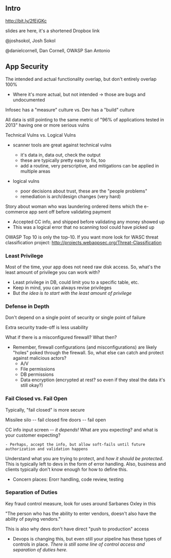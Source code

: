 ## Intro

http://bit.ly/2fEjGKc

slides are here, it's a shortened Dropbox link

@joshsokol, Josh Sokol

@danielcornell, Dan Cornell, OWASP San Antonio

## App Security

The intended and actual functionality overlap, but don't entirely overlap 100%

- Where it's more actual, but not intended -> those are bugs and undocumented

Infosec has a "measure" culture vs. Dev has a "build" culture

All data is still pointing to the same metric of "96% of applications tested in 2013" having one or more serious vulns

Technical Vulns vs. Logical Vulns

- scanner tools are great against technical vulns
	- it's data in, data out, check the output
	- these are typically pretty easy to fix, too
	- add a routine, very perscriptive, and mitigations can be applied in multiple areas

- logical vulns
	- poor decisions about trust, these are the "people problems"
	- remediation is arch/design changes (very hard)

Story about woman who was laundering ordered items which the e-commerce app sent off before validating payment

- Accepted CC info, and shipped before validating any money showed up
- This was a logical error that no scanning tool could have picked up

OWASP Top 10 is only the top-10. If you want more look for WASC threat classification project: http://projects.webappsec.org/Threat-Classification


### Least Privilege

Most of the time, your app does not need raw disk access. So, what's the least amount of privilege you can work with?

- Least privilege in DB, could limit you to a specific table, etc.
- Keep in mind, you can always revise privileges
- But *the idea is to start with the least amount of privilege*


### Defense in Depth

Don't depend on a single point of security or single point of failure

Extra security trade-off is less usability

What if there is a misconfigured firewall? What then?

- Remember, firewall configurations (and misconfigurations) are likely "holes" poked through the firewall. So, what else can catch and protect against malicious actors?
	- A/V
	- File permissions
	- DB permissions
	- Data encryption (encrypted at rest? so even if they steal the data it's still okay?)

### Fail Closed vs. Fail Open

Typically, "fail closed" is more secure

Missilee silo -- fail closed
fire doors -- fail open

CC info input screen -- *it depends!* What are you expecting? and what is your customer expecting?

	- Perhaps, accept the info, but allow soft-fails until future authorization and validation happens

Understand what you are trying to protect, and *how it should be protected*. This is typically left to devs in the form of error handling. Also, business and clients typically don't know enough for how to define this.

- Concern places: Erorr handling, code review, testing

### Separation of Duties

Key fraud control measure, look for uses around Sarbanes Oxley in this

"The person who has the ability to enter vendors, doesn't also have the ability of paying vendors."

This is also why devs don't have direct "push to production" access

- Devops is changing this, but even still your pipeline has these types of controls in place. *There is still some line of control access and separation of duties here.*